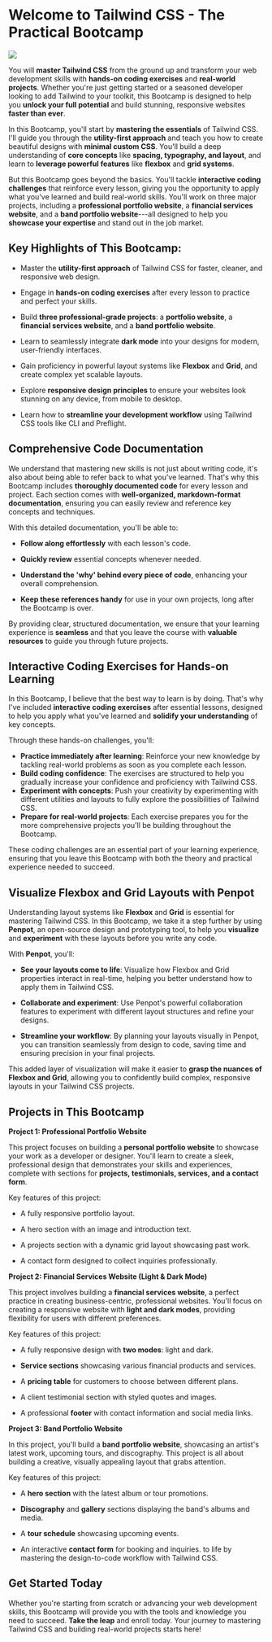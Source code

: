 # Welcome to **Tailwind CSS - The Practical Bootcamp**

![](projects.jpg)

You will **master Tailwind CSS** from the ground up and transform your
web development skills with **hands-on coding
exercises** and **real-world projects**. Whether you're just getting
started or a seasoned developer looking to add Tailwind to your toolkit,
this Bootcamp is designed to help you **unlock your full potential** and
build stunning, responsive websites **faster than ever**.

In this Bootcamp, you'll start by **mastering the essentials** of
Tailwind CSS. I'll guide you through the **utility-first approach** and
teach you how to create beautiful designs with **minimal custom CSS**.
You'll build a deep understanding of **core concepts** like **spacing,
typography, and layout**, and learn to **leverage powerful
features** like **flexbox** and **grid systems**.

But this Bootcamp goes beyond the basics. You'll tackle **interactive
coding challenges** that reinforce every lesson, giving you the
opportunity to apply what you've learned and build real-world skills.
You'll work on three major projects, including a **professional
portfolio website**, a **financial services website**, and a **band
portfolio website**---all designed to help you **showcase your
expertise** and stand out in the job market.

## Key Highlights of This Bootcamp:

- Master the **utility-first approach** of Tailwind CSS for faster,
  cleaner, and responsive web design.

- Engage in **hands-on coding exercises** after every lesson to
  practice and perfect your skills.

- Build **three professional-grade projects**: a **portfolio
  website**, a **financial services website**, and a **band portfolio
  website**.

- Learn to seamlessly integrate **dark mode** into your designs for
  modern, user-friendly interfaces.

- Gain proficiency in powerful layout systems
  like **Flexbox** and **Grid**, and create complex yet scalable
  layouts.

- Explore **responsive design principles** to ensure your websites
  look stunning on any device, from mobile to desktop.

- Learn how to **streamline your development workflow** using Tailwind
  CSS tools like CLI and Preflight.

## Comprehensive Code Documentation

We understand that mastering new skills is not just about writing
code, it's also about being able to refer back to what you've learned.
That's why this Bootcamp includes **thoroughly documented code** for
every lesson and project. Each section comes with **well-organized,
markdown-format documentation**, ensuring you can easily review and
reference key concepts and techniques.

With this detailed documentation, you'll be able to:

- **Follow along effortlessly** with each lesson's code.

- **Quickly review** essential concepts whenever needed.

- **Understand the 'why' behind every piece of code**, enhancing
  your overall comprehension.

- **Keep these references handy** for use in your own projects, long
  after the Bootcamp is over.

By providing clear, structured documentation, we ensure that your
learning experience is **seamless** and that you leave the course
with **valuable resources** to guide you through future projects.

## Interactive Coding Exercises for Hands-on Learning

In this Bootcamp, I believe that the best way to learn is by doing. That's why I've included **interactive coding exercises** after essential lessons, designed to help you apply what you've learned and **solidify your understanding** of key concepts.

Through these hands-on challenges, you'll:

- **Practice immediately after learning**: Reinforce your new knowledge by tackling real-world problems as soon as you complete each lesson.
- **Build coding confidence**: The exercises are structured to help you gradually increase your confidence and proficiency with Tailwind CSS.
- **Experiment with concepts**: Push your creativity by experimenting with different utilities and layouts to fully explore the possibilities of Tailwind CSS.
- **Prepare for real-world projects**: Each exercise prepares you for the more comprehensive projects you'll be building throughout the Bootcamp.

These coding challenges are an essential part of your learning experience, ensuring that you leave this Bootcamp with both the theory and practical experience needed to succeed.

## Visualize Flexbox and Grid Layouts with Penpot

Understanding layout systems like **Flexbox** and **Grid** is essential
for mastering Tailwind CSS. In this Bootcamp, we take it a step further
by using **Penpot**, an open-source design and prototyping tool, to help
you **visualize** and **experiment** with these layouts before you write
any code.

With **Penpot**, you'll:

- **See your layouts come to life**: Visualize how Flexbox and Grid
  properties interact in real-time, helping you better understand how
  to apply them in Tailwind CSS.

- **Collaborate and experiment**: Use Penpot's powerful collaboration
  features to experiment with different layout structures and refine
  your designs.

- **Streamline your workflow**: By planning your layouts visually in
  Penpot, you can transition seamlessly from design to code, saving
  time and ensuring precision in your final projects.

This added layer of visualization will make it easier to **grasp the
nuances of Flexbox and Grid**, allowing you to confidently build
complex, responsive layouts in your Tailwind CSS projects.

## **Projects in This Bootcamp**

**Project 1: Professional Portfolio Website**

This project focuses on building a **personal portfolio website** to
showcase your work as a developer or designer. You'll learn to create a
sleek, professional design that demonstrates your skills and
experiences, complete with sections for **projects, testimonials,
services, and a contact form**.

Key features of this project:

- A fully responsive portfolio layout.

- A hero section with an image and introduction text.

- A projects section with a dynamic grid layout showcasing past work.

- A contact form designed to collect inquiries professionally.

**Project 2: Financial Services Website (Light & Dark Mode)**

This project involves building a **financial services website**, a
perfect practice in creating business-centric, professional websites.
You'll focus on creating a responsive website with **light and dark
modes**, providing flexibility for users with different preferences.

Key features of this project:

- A fully responsive design with **two modes**: light and dark.

- **Service sections** showcasing various financial products and
  services.

- A **pricing table** for customers to choose between different plans.

- A client testimonial section with styled quotes and images.

- A professional **footer** with contact information and social media
  links.

**Project 3: Band Portfolio Website**

In this project, you'll build a **band portfolio website**, showcasing
an artist's latest work, upcoming tours, and discography. This project
is all about building a creative, visually appealing layout that grabs
attention.

Key features of this project:

- A **hero section** with the latest album or tour promotions.

- **Discography** and **gallery** sections displaying the band's
  albums and media.

- A **tour schedule** showcasing upcoming events.

- An interactive **contact form** for booking and inquiries.
  to life by mastering the design-to-code workflow with Tailwind CSS.

## Get Started Today

Whether you're starting from scratch or advancing your web development
skills, this Bootcamp will provide you with the tools and knowledge you
need to succeed. **Take the leap** and enroll today. Your journey to
mastering Tailwind CSS and building real-world projects starts here!
